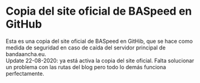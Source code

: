 # Copia del site oficial de BASpeed en GitHub
Esta es una copia del site oficial de BASpeed en GitHib, que se hace como medida de seguridad en caso de caída del servidor principal de bandaancha.eu.<br>
Update 22-08-2020: ya está activa la copia del site oficial. Falta solucionar un problema con las rutas del blog pero todo lo demás funciona perfectamente.
